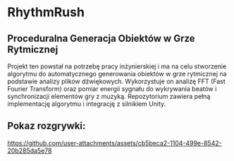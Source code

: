# RhythmRush

## Proceduralna Generacja Obiektów w Grze Rytmicznej

Projekt ten powstał na potrzebę pracy inżynierskiej i ma na celu stworzenie algorytmu do automatycznego generowania obiektów w grze rytmicznej na podstawie analizy plików dźwiękowych. Wykorzystuje on analizę FFT (Fast Fourier Transform) oraz pomiar energii sygnału do wykrywania beatów i synchronizacji elementów gry z muzyką. Repozytorium zawiera pełną implementację algorytmu i integrację z silnikiem Unity.

## Pokaz rozgrywki:

https://github.com/user-attachments/assets/cb5beca2-1104-499e-8542-20b285da5e78

